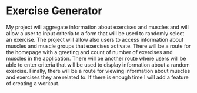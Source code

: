 # Exercise Generator

My project will aggregate information about exercises and muscles and will allow a user to input criteria to a form that will be used to randomly select an exercise. The project will allow also users to access information about muscles and muscle groups that exercises activate. There will be a route for the homepage with a greeting and count of number of exercises and muscles in the application. There will be another route where users will be able to enter criteria that will be used to display information about a random exercise. Finally, there will be a route for viewing information about muscles and exercises they are related to. If there is enough time I will add a feature of creating a workout.